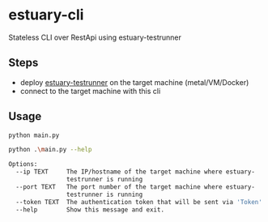# estuary-cli
Stateless CLI over RestApi using estuary-testrunner

## Steps
- deploy [estuary-testrunner](https://github.com/dinuta/estuary-testrunner)  on the target machine (metal/VM/Docker)
- connect to the target machine with this cli

## Usage
```bash
python main.py 

python .\main.py --help                                                                                                                                                     Usage: main.py [OPTIONS]

Options:
  --ip TEXT     The IP/hostname of the target machine where estuary-
                testrunner is running
  --port TEXT   The port number of the target machine where estuary-
                testrunner is running
  --token TEXT  The authentication token that will be sent via 'Token' header
  --help        Show this message and exit.
```



